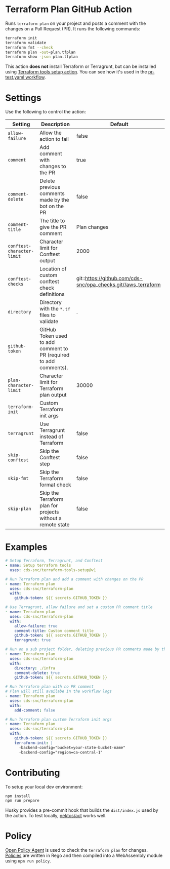 # Terraform Plan GitHub Action

Runs `terraform plan` on your project and posts a comment with the changes on a Pull Request (PR).  It runs the following commands:
```sh
terraform init
terraform validate
terraform fmt --check
terraform plan -out=plan.tfplan
terraform show -json plan.tfplan 
```
This action **does not** install Terraform or Terragrunt, but can be installed using [Terraform tools setup action](https://github.com/cds-snc/terraform-tools-setup).  You can see how it's used in the [pr-test.yaml workflow](.github/workflows/pr-test.yaml).

# Settings
Use the following to control the action:

| Setting          |      Description                                                   |  Default     |
|------------------|--------------------------------------------------------------------|--------------|
| `allow-failure`  | Allow the action to fail                                           | false        |
| `comment`        | Add comment with changes to the PR                                 | true         |
| `comment-delete` | Delete previous comments made by the bot on the PR                 | false        |
| `comment-title`  | The title to give the PR comment                                   | Plan changes |
| `conftest-character-limit` | Character limit for Conftest output                      | 2000         |
| `conftest-checks`| Location of custom conftest check definitions                      | git::https://github.com/cds-snc/opa_checks.git//aws_terraform |
| `directory`      | Directory with the `*.tf` files to validate                        | .            |
| `github-token`   | GitHub Token used to add comment to PR (required to add comments). |              |
| `plan-character-limit` | Character limit for Terraform plan output                    | 30000        |
| `terraform-init` | Custom Terraform init args                                         |              |
| `terragrunt`     | Use Terragrunt instead of Terraform                                | false        |
| `skip-conftest`  | Skip the Conftest step                                             | false        |
| `skip-fmt`       | Skip the Terraform format check                                    | false        |
| `skip-plan`      | Skip the Terraform plan for projects without a remote state        | false        |


# Examples
```yaml
# Setup Terraform, Terragrunt, and Conftest
- name: Setup terraform tools
  uses: cds-snc/terraform-tools-setup@v1

# Run Terraform plan and add a comment with changes on the PR
- name: Terraform plan
  uses: cds-snc/terraform-plan
  with:
    github-token: ${{ secrets.GITHUB_TOKEN }}

# Use Terragrunt, allow failure and set a custom PR comment title
- name: Terraform plan
  uses: cds-snc/terraform-plan
  with:
    allow-failure: true
    comment-title: Custom comment title
    github-token: ${{ secrets.GITHUB_TOKEN }}
    terragrunt: true

# Run on a sub project folder, deleting previous PR comments made by the action
- name: Terraform plan
  uses: cds-snc/terraform-plan
  with:
    directory: ./infra
    comment-delete: true
    github-token: ${{ secrets.GITHUB_TOKEN }}

# Run Terraform plan with no PR comment
# Plan will still availabe in the workflow logs
- name: Terraform plan
  uses: cds-snc/terraform-plan
  with:
    add-comment: false

# Run Terraform plan custom Terraform init args
- name: Terraform plan
  uses: cds-snc/terraform-plan
  with:
    github-token: ${{ secrets.GITHUB_TOKEN }}
    terraform-init: |
      -backend-config="bucket=your-state-bucket-name"
      -backend-config="region=ca-central-1"
```

# Contributing
To setup your local dev environment:
```sh
npm install
npm run prepare
```
Husky provides a pre-commit hook that builds the `dist/index.js` used by the action.  To test locally, [nektos/act](https://github.com/nektos/act) works well.

# Policy
[Open Policy Agent](https://www.openpolicyagent.org/) is used to check the `terraform plan` for changes.  [Policies](./policy) are written in Rego and then compiled into a WebAssembly module using `npm run policy`.
